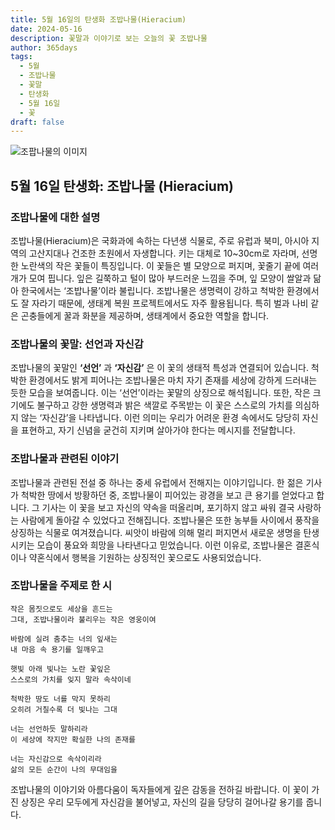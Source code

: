 ```yaml
---
title: 5월 16일의 탄생화 조밥나물(Hieracium)
date: 2024-05-16
description: 꽃말과 이야기로 보는 오늘의 꽃 조밥나물
author: 365days
tags:
  - 5월
  - 조밥나물
  - 꽃말
  - 탄생화
  - 5월 16일
  - 꽃
draft: false
---
```


![조팝나물의 이미지](https://cdn.pixabay.com/photo/2013/08/30/10/53/alpine-hawkweed-177284_640.jpg#center)


## 5월 16일 탄생화: 조밥나물 (Hieracium)

### 조밥나물에 대한 설명

조밥나물(Hieracium)은 국화과에 속하는 다년생 식물로, 주로 유럽과 북미, 아시아 지역의 고산지대나 건조한 초원에서 자생합니다. 키는 대체로 10~30cm로 자라며, 선명한 노란색의 작은 꽃들이 특징입니다. 이 꽃들은 별 모양으로 퍼지며, 꽃줄기 끝에 여러 개가 모여 핍니다. 잎은 길쭉하고 털이 많아 부드러운 느낌을 주며, 잎 모양이 쌀알과 닮아 한국에서는 ‘조밥나물’이라 불립니다. 조밥나물은 생명력이 강하고 척박한 환경에서도 잘 자라기 때문에, 생태계 복원 프로젝트에서도 자주 활용됩니다. 특히 벌과 나비 같은 곤충들에게 꿀과 화분을 제공하며, 생태계에서 중요한 역할을 합니다.

### 조밥나물의 꽃말: 선언과 자신감

조밥나물의 꽃말인 **‘선언’** 과 **‘자신감’** 은 이 꽃의 생태적 특성과 연결되어 있습니다. 척박한 환경에서도 밝게 피어나는 조밥나물은 마치 자기 존재를 세상에 강하게 드러내는 듯한 모습을 보여줍니다. 이는 ‘선언’이라는 꽃말의 상징으로 해석됩니다. 또한, 작은 크기에도 불구하고 강한 생명력과 밝은 색깔로 주목받는 이 꽃은 스스로의 가치를 의심하지 않는 ‘자신감’을 나타냅니다. 이런 의미는 우리가 어려운 환경 속에서도 당당히 자신을 표현하고, 자기 신념을 굳건히 지키며 살아가야 한다는 메시지를 전달합니다.

### 조밥나물과 관련된 이야기

조밥나물과 관련된 전설 중 하나는 중세 유럽에서 전해지는 이야기입니다. 한 젊은 기사가 척박한 땅에서 방황하던 중, 조밥나물이 피어있는 광경을 보고 큰 용기를 얻었다고 합니다. 그 기사는 이 꽃을 보고 자신의 약속을 떠올리며, 포기하지 않고 싸워 결국 사랑하는 사람에게 돌아갈 수 있었다고 전해집니다. 조밥나물은 또한 농부들 사이에서 풍작을 상징하는 식물로 여겨졌습니다. 씨앗이 바람에 의해 멀리 퍼지면서 새로운 생명을 탄생시키는 모습이 풍요와 희망을 나타낸다고 믿었습니다. 이런 이유로, 조밥나물은 결혼식이나 약혼식에서 행복을 기원하는 상징적인 꽃으로도 사용되었습니다.

### 조밥나물을 주제로 한 시

```
작은 몸짓으로도 세상을 흔드는
그대, 조밥나물이라 불리우는 작은 영웅이여

바람에 실려 춤추는 너의 잎새는
내 마음 속 용기를 일깨우고

햇빛 아래 빛나는 노란 꽃잎은
스스로의 가치를 잊지 말라 속삭이네

척박한 땅도 너를 막지 못하리
오히려 거칠수록 더 빛나는 그대

너는 선언하듯 말하리라
이 세상에 작지만 확실한 나의 존재를

너는 자신감으로 속삭이리라
삶의 모든 순간이 나의 무대임을
```

조밥나물의 이야기와 아름다움이 독자들에게 깊은 감동을 전하길 바랍니다. 이 꽃이 가진 상징은 우리 모두에게 자신감을 불어넣고, 자신의 길을 당당히 걸어나갈 용기를 줍니다.